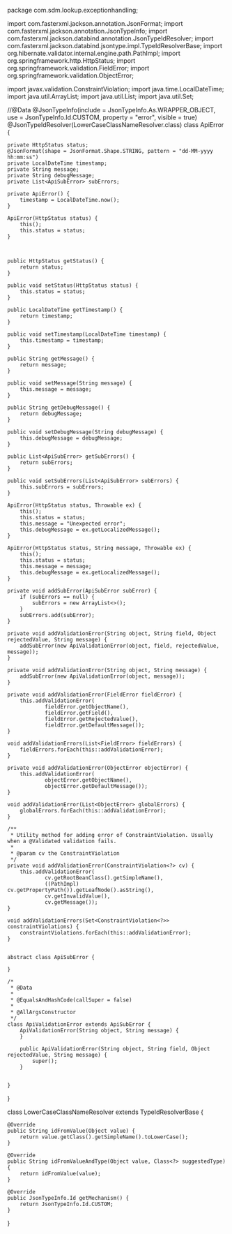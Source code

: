 package com.sdm.lookup.exceptionhandling;

import com.fasterxml.jackson.annotation.JsonFormat;
import com.fasterxml.jackson.annotation.JsonTypeInfo;
import com.fasterxml.jackson.databind.annotation.JsonTypeIdResolver;
import com.fasterxml.jackson.databind.jsontype.impl.TypeIdResolverBase;
import org.hibernate.validator.internal.engine.path.PathImpl;
import org.springframework.http.HttpStatus;
import org.springframework.validation.FieldError;
import org.springframework.validation.ObjectError;

import javax.validation.ConstraintViolation;
import java.time.LocalDateTime;
import java.util.ArrayList;
import java.util.List;
import java.util.Set;

//@Data
@JsonTypeInfo(include = JsonTypeInfo.As.WRAPPER_OBJECT, use = JsonTypeInfo.Id.CUSTOM, property = "error", visible = true)
@JsonTypeIdResolver(LowerCaseClassNameResolver.class)
class ApiError {

    private HttpStatus status;
    @JsonFormat(shape = JsonFormat.Shape.STRING, pattern = "dd-MM-yyyy hh:mm:ss")
    private LocalDateTime timestamp;
    private String message;
    private String debugMessage;
    private List<ApiSubError> subErrors;

    private ApiError() {
        timestamp = LocalDateTime.now();
    }

    ApiError(HttpStatus status) {
        this();
        this.status = status;
    }
    
    

    public HttpStatus getStatus() {
		return status;
	}

	public void setStatus(HttpStatus status) {
		this.status = status;
	}

	public LocalDateTime getTimestamp() {
		return timestamp;
	}

	public void setTimestamp(LocalDateTime timestamp) {
		this.timestamp = timestamp;
	}

	public String getMessage() {
		return message;
	}

	public void setMessage(String message) {
		this.message = message;
	}

	public String getDebugMessage() {
		return debugMessage;
	}

	public void setDebugMessage(String debugMessage) {
		this.debugMessage = debugMessage;
	}

	public List<ApiSubError> getSubErrors() {
		return subErrors;
	}

	public void setSubErrors(List<ApiSubError> subErrors) {
		this.subErrors = subErrors;
	}

	ApiError(HttpStatus status, Throwable ex) {
        this();
        this.status = status;
        this.message = "Unexpected error";
        this.debugMessage = ex.getLocalizedMessage();
    }

    ApiError(HttpStatus status, String message, Throwable ex) {
        this();
        this.status = status;
        this.message = message;
        this.debugMessage = ex.getLocalizedMessage();
    }

    private void addSubError(ApiSubError subError) {
        if (subErrors == null) {
            subErrors = new ArrayList<>();
        }
        subErrors.add(subError);
    }

    private void addValidationError(String object, String field, Object rejectedValue, String message) {
        addSubError(new ApiValidationError(object, field, rejectedValue, message));
    }

    private void addValidationError(String object, String message) {
        addSubError(new ApiValidationError(object, message));
    }

    private void addValidationError(FieldError fieldError) {
        this.addValidationError(
                fieldError.getObjectName(),
                fieldError.getField(),
                fieldError.getRejectedValue(),
                fieldError.getDefaultMessage());
    }

    void addValidationErrors(List<FieldError> fieldErrors) {
        fieldErrors.forEach(this::addValidationError);
    }

    private void addValidationError(ObjectError objectError) {
        this.addValidationError(
                objectError.getObjectName(),
                objectError.getDefaultMessage());
    }

    void addValidationError(List<ObjectError> globalErrors) {
        globalErrors.forEach(this::addValidationError);
    }

    /**
     * Utility method for adding error of ConstraintViolation. Usually when a @Validated validation fails.
     *
     * @param cv the ConstraintViolation
     */
    private void addValidationError(ConstraintViolation<?> cv) {
        this.addValidationError(
                cv.getRootBeanClass().getSimpleName(),
                ((PathImpl) cv.getPropertyPath()).getLeafNode().asString(),
                cv.getInvalidValue(),
                cv.getMessage());
    }

    void addValidationErrors(Set<ConstraintViolation<?>> constraintViolations) {
        constraintViolations.forEach(this::addValidationError);
    }


    abstract class ApiSubError {

    }

	/*
	 * @Data
	 * 
	 * @EqualsAndHashCode(callSuper = false)
	 * 
	 * @AllArgsConstructor
	 */
    class ApiValidationError extends ApiSubError {
        ApiValidationError(String object, String message) {
        }

		public ApiValidationError(String object, String field, Object rejectedValue, String message) {
			super();
		}

		
    }
}

class LowerCaseClassNameResolver extends TypeIdResolverBase {

    @Override
    public String idFromValue(Object value) {
        return value.getClass().getSimpleName().toLowerCase();
    }

    @Override
    public String idFromValueAndType(Object value, Class<?> suggestedType) {
        return idFromValue(value);
    }

    @Override
    public JsonTypeInfo.Id getMechanism() {
        return JsonTypeInfo.Id.CUSTOM;
    }
}